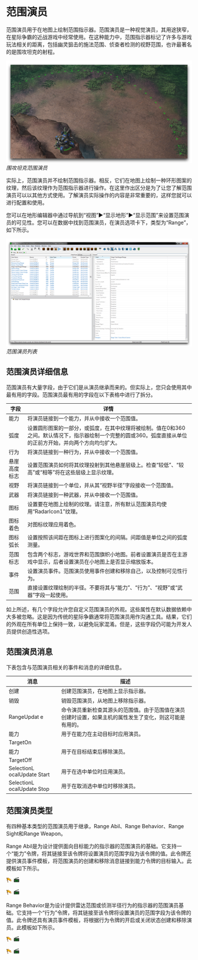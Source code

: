 # 范围演员

范围演员用于在地图上绘制范围指示器。范围演员是一种视觉演员，其用途狭窄，在星际争霸的近战游戏中经常使用。在这种能力中，范围指示器标记了许多与游戏玩法相关的距离，包括幽灵狙击的施法范围、侦查者检测的视野范围，也许最著名的是围攻坦克的射程。

[![围攻坦克范围演员](./resources/062_Range_Actors3.png)](./resources/062_Range_Actors3.png)
*围攻坦克范围演员*

实际上，范围演员并不绘制范围指示器。相反，它们在地图上绘制一种环形图案的纹理，然后该纹理作为范围指示器进行操作。在这里作出区分是为了让您了解范围演员可以以其他方式使用。了解演员实际操作的内容是非常重要的，这样您就可以进行配置和使用。

您可以在地形编辑器中通过导航到“视图”▶︎“显示地形”▶︎“显示范围”来设置范围演员的可见性。您可以在数据中找到范围演员，在演员选项卡下，类型为“Range”，如下所示。

[![范围演员列表](./resources/062_Range_Actors4.png)](./resources/062_Range_Actors4.png)
*范围演员列表*

## 范围演员详细信息

范围演员有大量字段，由于它们是从演员继承而来的。但实际上，您只会使用其中最有用的字段。范围演员最有用的字段在以下表格中进行了拆分。

| 字段             | 详情                                                                                                                                                                                                                                                  |
| ----------------- | -------------------------------------------------------------------------------------------------------------------------------------------------------------------------------------------------------------------------------------------------------- |
| 能力           | 将演员链接到一个能力，并从中接收一个范围值。                                                                                                                                                                                        |
| 弧度               | 设置圆形图案的一部分，或弧度，在其中纹理将被绘制。值在0和360之间。默认情况下，指示器绘制一个完整的圆或360。弧度直接从单位的正前方开始，并向两个方向均匀扩大。 |
| 行为          | 将演员链接到一种行为，并从中接收一个范围值。                                                                                                                                                                                        |
| 悬崖高度标志 | 设置范围演员如何将其纹理投射到其他悬崖层级上。检查“较低”、“较高”或“相等”将在这些层级上显示纹理。                                                                                                    |
| 视野             | 将演员链接到一个单位，并从其“视野半径”字段接收一个范围值。                                                                                                                                                                        |
| 武器            | 将演员链接到一种武器，并从中接收一个范围值。                                                                                                                                                                                          |
| 图标              | 设置要在地图上绘制的纹理。请注意，所有默认范围演员均使用“RadarIcon1”纹理。                                                                                                                                            |
| 图标着色         | 对图标纹理应用着色。                                                                                                                                                                                                                      |
| 图标弧长   | 设置按照该间距在图标上进行图案化的间隔。间距值是单位之间的弧度测量。                                                                                                                        |
| 范围标志       | 包含两个标志，游戏世界和范围旗帜小地图。前者设置演员是否在主游戏中显示，后者设置演员在小地图上是否显示缩放版本。                                                 |
| 事件            | 设置演员事件。范围演员使用事件创建和移除自己，以及控制可见性行为。                                                                                                                                  |
| 范围             | 直接设置纹理绘制的半径。不要将其与“能力”、“行为”、“视野”或“武器”字段一起使用。                                                                                                        |

如上所述，有几个字段允许您自定义范围演员的外观。这些属性在默认数据依赖中大多被忽略。这是因为传统的星际争霸通常将范围演员用作沟通工具。结果，它们的外观在所有单位上保持一致，以避免玩家混淆。但是，这些字段仍可能为开发人员提供创造性选项。

## 范围演员消息

下表包含与范围演员相关的事件和消息的详细信息。

| 消息                     | 描述                                                                                                                                                            |
| --------------------------- | ---------------------------------------------------------------------------------------------------------------------------------------------------------------------- |
| 创建                      | 创建范围演员，在地图上显示指示器。                                                                                                             |
| 销毁                     | 销毁范围演员，从地图上移除指示器。                                                                                                         |
| RangeUpdat e                | 命令演员重新检查其源头的范围值。由于范围值在演员创建时设置，如果主机的属性发生了变化，则这可能是有用的。 |
| 能力                     | 用于在能力在主动目标时应用演员。                                                                                                      |
| TargetOn                    |                                                                                                                                                                        |
| 能力                     | 用于在目标结束后移除演员。                                                                                                                 |
| TargetOff                   |                                                                                                                                                                        |
| SelectionL ocalUpdate Start | 用于在选中单位时应用演员。                                                                                                                      |
| SelectionL ocalUpdate Stop  | 用于在取消选中单位时移除演员。                                                                                                                    |

## 范围演员类型

有四种基本类型的范围演员用于继承，Range Abil、Range Behavior、Range Sight和Range Weapon。

Range Abil是为设计提供面向目标能力的指示器的范围演员的基础。它支持一个“能力”令牌，将其链接至该令牌将设置演员的范围字段为该令牌的值。此令牌还提供演员事件模板，将范围演员的创建和移除消息链接到能力令牌的目标输入。此模板如下所示。

![](./resources/062_Range_Actors5.png)
*![图片](./resources/062_Range_Actors6.png)*

![](./resources/062_Range_Actors5.png)
*![图片](./resources/062_Range_Actors6.png)*

Range Behavior是为设计提供雷达范围或侦测半径行为的指示器的范围演员基础。它支持一个“行为”令牌，将其链接至该令牌将设置演员的范围字段为该令牌的值。此令牌还具有演员事件模板，将根据行为令牌的开启或关闭状态创建和移除演员。此模板如下所示。

![](./resources/062_Range_Actors5.png)
*![图片](./resources/062_Range_Actors6.png)*

![](./resources/062_Range_Actors5.png)
*![图片](./resources/062_Range_Actors6.png)*